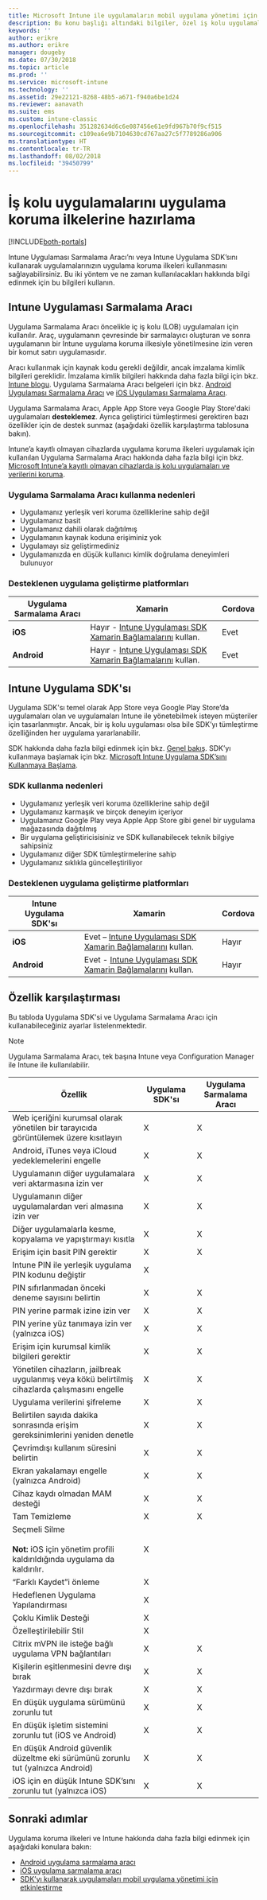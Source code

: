 ```yaml
---
title: Microsoft Intune ile uygulamaların mobil uygulama yönetimi için nasıl hazırlanacağına karar verme
description: Bu konu başlığı altındaki bilgiler, özel iş kolu uygulamalarınızın mobil uygulama yönetimi ilkelerini kullanabilmesini sağlamak için, Uygulama sarmalama aracını ve Uygulama SDK'sını ne zaman kullanmanız gerektiğine karar vermenize yardımcı olur.
keywords: ''
author: erikre
ms.author: erikre
manager: dougeby
ms.date: 07/30/2018
ms.topic: article
ms.prod: ''
ms.service: microsoft-intune
ms.technology: ''
ms.assetid: 29e22121-8268-48b5-a671-f940a6be1d24
ms.reviewer: aanavath
ms.suite: ems
ms.custom: intune-classic
ms.openlocfilehash: 351282634d6c6e087456e61e9fd967b70f9cf515
ms.sourcegitcommit: c109ea6e9b7104630cd767aa27c5f7789286a906
ms.translationtype: HT
ms.contentlocale: tr-TR
ms.lasthandoff: 08/02/2018
ms.locfileid: "39450799"
---
```

# <a name="prepare-line-of-business-apps-for-app-protection-policies"></a>İş kolu uygulamalarını uygulama koruma ilkelerine hazırlama

[!INCLUDE[both-portals](./includes/note-for-both-portals.md)]

Intune Uygulaması Sarmalama Aracı’nı veya Intune Uygulama SDK’sını kullanarak uygulamalarınızın uygulama koruma ilkeleri kullanmasını sağlayabilirsiniz. Bu iki yöntem ve ne zaman kullanılacakları hakkında bilgi edinmek için bu bilgileri kullanın.

## <a name="intune-app-wrapping-tool"></a>Intune Uygulaması Sarmalama Aracı
Uygulama Sarmalama Aracı öncelikle iç iş kolu (LOB) uygulamaları için kullanılır. Araç, uygulamanın çevresinde bir sarmalayıcı oluşturan ve sonra uygulamanın bir Intune uygulama koruma ilkesiyle yönetilmesine izin veren bir komut satırı uygulamasıdır.

Aracı kullanmak için kaynak kodu gerekli değildir, ancak imzalama kimlik bilgileri gereklidir. İmzalama kimlik bilgileri hakkında daha fazla bilgi için bkz. [Intune blogu](https://blogs.technet.microsoft.com/enterprisemobility/2015/02/25/how-to-obtain-the-prerequisites-for-the-intune-app-wrapping-tool-for-ios/). Uygulama Sarmalama Aracı belgeleri için bkz. [Android Uygulaması Sarmalama Aracı](app-wrapper-prepare-android.md) ve [iOS Uygulaması Sarmalama Aracı](app-wrapper-prepare-ios.md).

Uygulama Sarmalama Aracı, Apple App Store veya Google Play Store'daki uygulamaları **desteklemez**. Ayrıca geliştirici tümleştirmesi gerektiren bazı özellikler için de destek sunmaz (aşağıdaki özellik karşılaştırma tablosuna bakın).

Intune’a kayıtlı olmayan cihazlarda uygulama koruma ilkeleri uygulamak için kullanılan Uygulama Sarmalama Aracı hakkında daha fazla bilgi için bkz. [Microsoft Intune’a kayıtlı olmayan cihazlarda iş kolu uygulamaları ve verilerini koruma](/intune-classic/deploy-use/protect-line-of-business-apps-and-data-on-devices-not-enrolled-in-microsoft-intune).

### <a name="reasons-to-use-the-app-wrapping-tool"></a>Uygulama Sarmalama Aracı kullanma nedenleri
* Uygulamanız yerleşik veri koruma özelliklerine sahip değil
* Uygulamanız basit
* Uygulamanız dahili olarak dağıtılmış
* Uygulamanın kaynak koduna erişiminiz yok
* Uygulamayı siz geliştirmediniz
* Uygulamanızda en düşük kullanıcı kimlik doğrulama deneyimleri bulunuyor

### <a name="supported-app-development-platforms"></a>Desteklenen uygulama geliştirme platformları

|**Uygulama Sarmalama Aracı** | **Xamarin** |**Cordova** |
|------|----|----|
|**iOS** |Hayır - [Intune Uygulaması SDK Xamarin Bağlamalarını](app-sdk-xamarin.md) kullan.|Evet|
|**Android**|Hayır - [Intune Uygulaması SDK Xamarin Bağlamalarını](app-sdk-xamarin.md) kullan.|Evet|

## <a name="intune-app-sdk"></a>Intune Uygulama SDK'sı
Uygulama SDK'sı temel olarak App Store veya Google Play Store’da uygulamaları olan ve uygulamaları Intune ile yönetebilmek isteyen müşteriler için tasarlanmıştır. Ancak, bir iş kolu uygulaması olsa bile SDK’yı tümleştirme özelliğinden her uygulama yararlanabilir.

SDK hakkında daha fazla bilgi edinmek için bkz. [Genel bakış](app-sdk.md). SDK’yı kullanmaya başlamak için bkz. [Microsoft Intune Uygulama SDK’sını Kullanmaya Başlama](app-sdk-get-started.md).

### <a name="reasons-to-use-the-sdk"></a>SDK kullanma nedenleri
* Uygulamanız yerleşik veri koruma özelliklerine sahip değil
* Uygulamanız karmaşık ve birçok deneyim içeriyor
* Uygulamanız Google Play veya Apple App Store gibi genel bir uygulama mağazasında dağıtılmış
* Bir uygulama geliştiricisisiniz ve SDK kullanabilecek teknik bilgiye sahipsiniz
* Uygulamanız diğer SDK tümleştirmelerine sahip
* Uygulamanız sıklıkla güncelleştiriliyor

### <a name="supported-app-development-platforms"></a>Desteklenen uygulama geliştirme platformları

|**Intune Uygulama SDK'sı** |**Xamarin** |**Cordova**
|------|----|----|
|**iOS**|Evet – [Intune Uygulaması SDK Xamarin Bağlamalarını](app-sdk-xamarin.md) kullan.|Hayır|
|**Android**| Evet - [Intune Uygulaması SDK Xamarin Bağlamalarını](app-sdk-xamarin.md) kullan.|Hayır|

## <a name="feature-comparison"></a>Özellik karşılaştırması
Bu tabloda Uygulama SDK'si ve Uygulama Sarmalama Aracı için kullanabileceğiniz ayarlar listelenmektedir.

> [!NOTE]
> Uygulama Sarmalama Aracı, tek başına Intune veya Configuration Manager ile Intune ile kullanılabilir.

|Özellik|Uygulama SDK'sı|Uygulama Sarmalama Aracı|
|-----------|---------------------|-----------|
|Web içeriğini kurumsal olarak yönetilen bir tarayıcıda görüntülemek üzere kısıtlayın|X|X|
|Android, iTunes veya iCloud yedeklemelerini engelle|X|X|
|Uygulamanın diğer uygulamalara veri aktarmasına izin ver|X|X|
|Uygulamanın diğer uygulamalardan veri almasına izin ver|X|X|
|Diğer uygulamalarla kesme, kopyalama ve yapıştırmayı kısıtla|X|X|
|Erişim için basit PIN gerektir|X|X|
|Intune PIN ile yerleşik uygulama PIN kodunu değiştir|X||
|PIN sıfırlanmadan önceki deneme sayısını belirtin|X|X|
|PIN yerine parmak izine izin ver|X|X|
|PIN yerine yüz tanımaya izin ver (yalnızca iOS)|X|X|
|Erişim için kurumsal kimlik bilgileri gerektir|X|X|
|Yönetilen cihazların, jailbreak uygulanmış veya kökü belirtilmiş cihazlarda çalışmasını engelle|X|X|
|Uygulama verilerini şifreleme|X|X|
|Belirtilen sayıda dakika sonrasında erişim gereksinimlerini yeniden denetle|X|X|
|Çevrimdışı kullanım süresini belirtin|X|X|
|Ekran yakalamayı engelle (yalnızca Android)|X|X|
|Cihaz kaydı olmadan MAM desteği|X|X|
|Tam Temizleme|X|X|
|Seçmeli Silme <br></br>**Not:** iOS için yönetim profili kaldırıldığında uygulama da kaldırılır.|X||
|“Farklı Kaydet”i önleme|X||
|Hedeflenen Uygulama Yapılandırması|X||
|Çoklu Kimlik Desteği|X||
|Özelleştirilebilir Stil |X|||
|Citrix mVPN ile isteğe bağlı uygulama VPN bağlantıları|X|X| 
|Kişilerin eşitlenmesini devre dışı bırak|X|X|
|Yazdırmayı devre dışı bırak|X|X|
|En düşük uygulama sürümünü zorunlu tut|X|X|
|En düşük işletim sistemini zorunlu tut (iOS ve Android)|X|X|
|En düşük Android güvenlik düzeltme eki sürümünü zorunlu tut (yalnızca Android)|X|X|
|iOS için en düşük Intune SDK’sını zorunlu tut (yalnızca iOS)|X|X|

## <a name="next-steps"></a>Sonraki adımlar

Uygulama koruma ilkeleri ve Intune hakkında daha fazla bilgi edinmek için aşağıdaki konulara bakın:

  - [Android uygulama sarmalama aracı](app-wrapper-prepare-android.md)</br>
  - [iOS uygulama sarmalama aracı](app-wrapper-prepare-ios.md)</br>
  - [SDK’yı kullanarak uygulamaları mobil uygulama yönetimi için etkinleştirme](/intune-classic/deploy-use/use-the-sdk-to-enable-apps-for-mobile-application-management)
